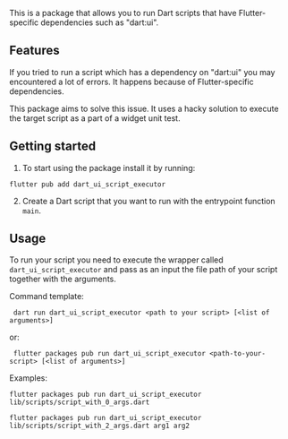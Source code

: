 This is a package that allows you to run Dart scripts that have Flutter-specific dependencies such as "dart:ui".

## Features
If you tried to run a script which has a dependency on "dart:ui" you may encountered a lot of errors. It happens because of Flutter-specific dependencies. 

This package aims to solve this issue. It uses a hacky solution to execute the target script as a part of a widget unit test.

## Getting started
1. To start using the package install it by running:
```
flutter pub add dart_ui_script_executor
```
2. Create a Dart script that you want to run with the entrypoint function `main`.

## Usage
To run your script you need to execute the wrapper called `dart_ui_script_executor` and pass as an input the file path of your script together with the arguments.

Command template:
```
 dart run dart_ui_script_executor <path to your script> [<list of arguments>]
```
or:
```
 flutter packages pub run dart_ui_script_executor <path-to-your-script> [<list of arguments>]
```

Examples:
```
flutter packages pub run dart_ui_script_executor lib/scripts/script_with_0_args.dart
```

```
flutter packages pub run dart_ui_script_executor lib/scripts/script_with_2_args.dart arg1 arg2
```
